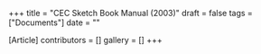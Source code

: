 +++
title = "CEC Sketch Book Manual (2003)"
draft = false
tags = ["Documents"]
date = ""

[Article]
contributors = []
gallery = []
+++